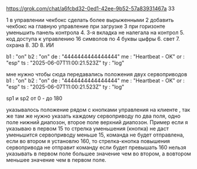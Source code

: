 https://grok.com/chat/a6fcbd32-0ed1-42ee-9b52-57a83931467a   33



1 в управлении чекбокс сделать более вырыженными
2 добавить чекбокс на главную управление при загрузке
3 при горизонте уменьшить панель контрола
4. 3-я вкладка не налегала на контрол
5. код доступа к управлению 16 символов по 4 буквы цыфры
6. свет
7. охрана
8. 3D
8. ИИ


b1
: 
"on"
b2
: 
"on"
de
: 
"4444444444444444"
me
: 
"Heartbeat - OK"
or
: 
"esp"
ts
: 
"2025-06-07T11:00:21.523Z"
ty
: 
"log"

мне нужно чтобы сюда передавались положения двух сервоприводов
b1
: 
"on"
b2
: 
"on"
de
: 
"4444444444444444"
me
: 
"Heartbeat - OK"
or
: 
"esp"
ts
: 
"2025-06-07T11:00:21.523Z"
ty
: 
"log"

sp1 и sp2
от 0 - до 180

указывалось положение рядом с кнопками управления на клиенте
, так же там же нужно указать каждому сервоприводу по два поля,
одно поле нижний диапозон, второе поле верхний диапозон. Пример если я указываю в первом 15  то  стрелка уменьшения (кнопка) не даст уменьшится сервоприводу меньше 15, команда не будет отправлена, если во втором я установлю 160, то стрелка-кнопка повышения сервопривода не отправит команду если будет превышать 160
нельзя указывать в первом поле большее значение чем во втором, а вовтором меньшее значение чем в первом поле. 
